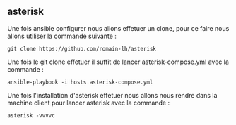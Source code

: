 ## asterisk

Une fois ansible configurer nous allons effetuer un clone, pour ce faire nous allons utiliser la commande suivante :

```git clone https://github.com/romain-lh/asterisk```

Une fois le git clone effetuer il suffit de lancer asterisk-compose.yml avec la commande :

```ansible-playbook -i hosts asterisk-compose.yml```


Une fois l'installation d'asterisk effetuer nous allons nous rendre dans la machine client pour lancer asterisk avec la commande :

 ```asterisk -vvvvc```
